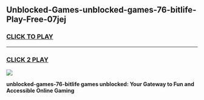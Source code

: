 
## Unblocked-Games-unblocked-games-76-bitlife-Play-Free-07jej
<h3>
<a href="https://premium76.site?title=unblocked-games-76-bitlife&ref=24M">CLICK TO PLAY</a></h3>
<hr>

<h3>
<a href="https://premium76.site?title=unblocked-games-76-bitlife&ref=24M">CLICK 2 PLAY</a>
  
</h3>

<a href="https://premium76.site?title=unblocked-games-76-bitlife&ref=24M"><img src="https://clearcache.store/games.png"></a>


**unblocked-games-76-bitlife games unblocked: Your Gateway to Fun and Accessible Online Gaming**
